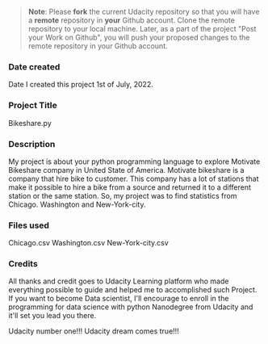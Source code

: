 >**Note**: Please **fork** the current Udacity repository so that you will have a **remote** repository in **your** Github account. Clone the remote repository to your local machine. Later, as a part of the project "Post your Work on Github", you will push your proposed changes to the remote repository in your Github account.

### Date created
Date I created this project
1st of July, 2022.

### Project Title
Bikeshare.py

### Description
My project is about your python programming language to explore Motivate Bikeshare company in United State of America.
Motivate bikeshare is a company that hire bike to customer. This company has a lot of stations that make it possible to hire a bike from a source and returned it to a different station or the  same station.
So, my project was to find statistics from Chicago. Washington and New-York-city.

### Files used
Chicago.csv
Washington.csv
New-York-city.csv

### Credits

All thanks and credit goes to Udacity Learning platform who made everything possible to guide and helped me to accomplished
such Project.
If you want to become Data scientist, I'll encourage to enroll in the programming for data science with python Nanodegree from Udacity and it'll set you lead you there.

Udacity number one!!!
Udacity dream comes true!!!  
